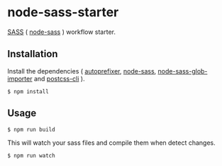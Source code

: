 # node-sass-starter

[SASS](https://sass-lang.com/) ( [node-sass](https://github.com/sass/node-sass) ) workflow starter.

## Installation

Install the dependencies (
[autoprefixer](https://github.com/postcss/autoprefixer),
[node-sass](https://github.com/sass/node-sass),
[node-sass-glob-importer](https://github.com/maoberlehner/node-sass-magic-importer/tree/master/packages/node-sass-glob-importer) and
[postcss-cli](https://github.com/postcss/postcss-cli)
).

```
$ npm install
```

## Usage

```
$ npm run build
```

This will watch your sass files and compile them when detect changes.

```
$ npm run watch
```
